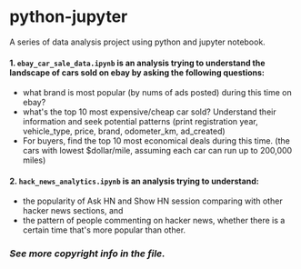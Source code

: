 # python-jupyter
A series of data analysis project using python and jupyter notebook.

####  1. `ebay_car_sale_data.ipynb` is an analysis trying to understand the landscape of cars sold on ebay by asking the following questions:

- what brand is most popular (by nums of ads posted) during this time on ebay?
- what's the top 10 most expensive/cheap car sold? Understand their information and seek potential patterns (print registration year, vehicle_type, price, brand, odometer_km, ad_created)
- For buyers, find the top 10 most economical deals during this time. (the cars with lowest $dollar/mile, assuming each car can run up to 200,000 miles)

####  2. `hack_news_analytics.ipynb` is an analysis trying to understand:
- the popularity of Ask HN and Show HN session comparing with other hacker news sections, and 
- the pattern of people commenting on hacker news, whether there is a certain time that's more popular than other.

### _See more copyright info in the file._
